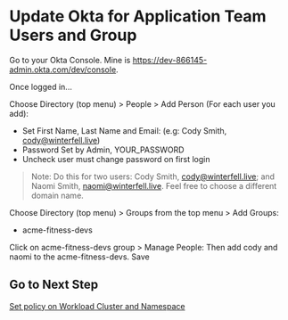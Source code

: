 # Update Okta for Application Team Users and Group

Go to your Okta Console.  Mine is https://dev-866145-admin.okta.com/dev/console.

Once logged in...

Choose Directory (top menu) > People > Add Person (For each user you add):
- Set First Name, Last Name and Email: (e.g: Cody Smith, cody@winterfell.live)
- Password Set by Admin, YOUR_PASSWORD
- Uncheck user must change password on first login

> Note: Do this for two users: Cody Smith, cody@winterfell.live; and Naomi Smith, naomi@winterfell.live.  Feel free to choose a different domain name.

Choose Directory (top menu) > Groups from the top menu > Add Groups:
- acme-fitness-devs

Click on acme-fitness-devs group > Manage People: Then add cody and naomi to the acme-fitness-devs. Save

## Go to Next Step

[Set policy on Workload Cluster and Namespace](docs/workload-cluster/03_policy_wlc.md)
